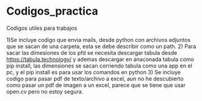 # Codigos_practica
Codigos utiles para trabajos

1)Se incluye codigo que envia mails, desde python con archivos adjuntos que se sacan de una carpeta, esta se debe describir como un path.
2) Para sacar las dimesiones de los pfd se necesita descargar tabula desde https://tabula.technology/ y ademas descargar en anaconada tabula como pip install, las dimensiones se sacan corriendo tabula como una app en el pc, y el pip install es para usar los comandos en python 
3) Se incluye codigo para pasar pdf de texto/archivo a excel, aun no he descubierto como pasar un pdf de imagen a un excel, parece que se tiene que usar open.cv pero no estoy segura.
